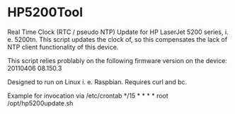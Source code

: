 # HP5200Tool

Real Time Clock (RTC / pseudo NTP) Update for HP LaserJet 5200 series, i. e. 5200tn.
This script updates the clock of, so this compensates the lack of NTP client functionality of this device.

This script relies problably on the following firmware version on the device:
20110406 08.150.3

Designed to run on Linux i. e. Raspbian. Requires curl and bc.

Example for invocation via /etc/crontab
*/15   *     * * *  root   /opt/hp5200update.sh
